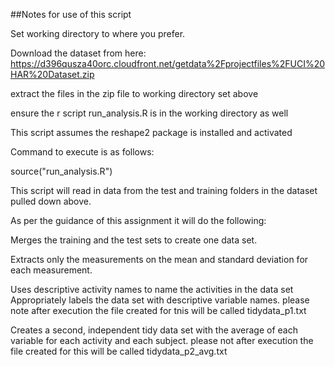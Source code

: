 ##Notes for use of this script

Set working directory to where you prefer.

Download the dataset from here:
https://d396qusza40orc.cloudfront.net/getdata%2Fprojectfiles%2FUCI%20HAR%20Dataset.zip	

extract the files in the zip file to working directory set above

ensure the r script run_analysis.R is in the working directory as well

This script assumes the reshape2 package is installed and activated

Command to execute is as follows:

source("run_analysis.R")

This script will read in data from the test and training folders in the dataset pulled down above.


As per the guidance of this assignment it will do the following:

Merges the training and the test sets to create one data set.

Extracts only the measurements on the mean and standard deviation for each measurement. 

Uses descriptive activity names to name the activities in the data set
Appropriately labels the data set with descriptive variable names. 
	please note after execution the file created for tnis will be called
	tidydata_p1.txt

Creates a second, independent tidy data set with the average of each variable for each activity and each subject. 
	please not after execution the file created for this will be called
	tidydata_p2_avg.txt

